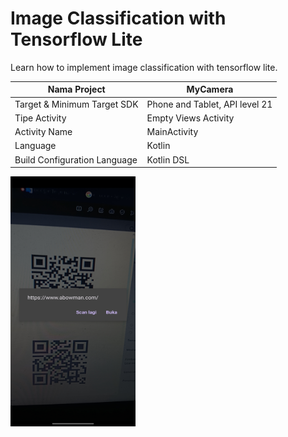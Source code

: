 # Image Classification with Tensorflow Lite

Learn how to implement image classification with tensorflow lite.

| Nama Project                  | MyCamera                       |
|-------------------------------|--------------------------------|
| Target & Minimum Target SDK   | Phone and Tablet, API level 21 |
| Tipe Activity                 | Empty Views Activity           | 
| Activity Name                 | MainActivity                   |
| Language                      | Kotlin                         |
| Build Configuration Language  | Kotlin DSL                     |

<img src="preview.jpg" alt="Preview 1" width="200" height="400">
